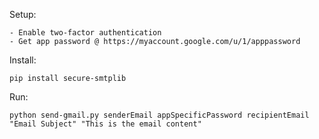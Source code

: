 
Setup:

    - Enable two-factor authentication
    - Get app password @ https://myaccount.google.com/u/1/apppassword

Install:

    pip install secure-smtplib

Run:

    python send-gmail.py senderEmail appSpecificPassword recipientEmail "Email Subject" "This is the email content"
